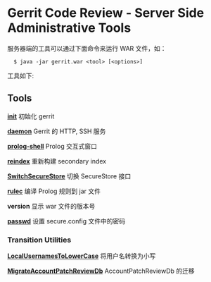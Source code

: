 # Gerrit Code Review - Server Side Administrative Tools

服务器端的工具可以通过下面命令来运行 WAR 文件，如：
```
  $ java -jar gerrit.war <tool> [<options>]
```
工具如下:

## Tools

**[init](pgm-init.md)**
	初始化 gerrit

**[daemon](pgm-daemon.md)**
	Gerrit 的 HTTP, SSH 服务

**[prolog-shell](pgm-prolog-shell.md)**
	Prolog 交互式窗口

**[reindex](pgm-reindex.md)**
	重新构建 secondary index

**[SwitchSecureStore](pgm-SwitchSecureStore.md)**
	切换 SecureStore 接口

**[rulec](pgm-rulec.md)**
	编译 Prolog 规则到 jar 文件

**version**
	显示 war 文件的版本号

**[passwd](pgm-passwd.md)**
	设置 secure.config 文件中的密码

### Transition Utilities

**[LocalUsernamesToLowerCase](pgm-LocalUsernamesToLowerCase.md)**
	将用户名转换为小写

**[MigrateAccountPatchReviewDb](pgm-MigrateAccountPatchReviewDb.md)**
	AccountPatchReviewDb 的迁移

